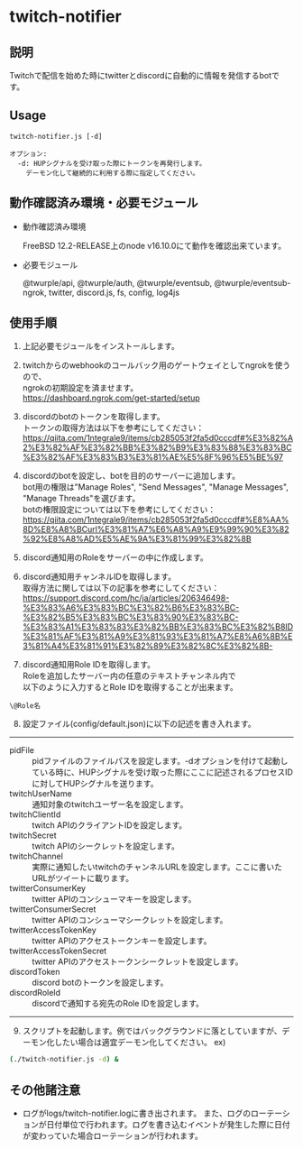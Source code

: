 # twitch-notifier


## 説明
Twitchで配信を始めた時にtwitterとdiscordに自動的に情報を発信するbotです。

## Usage
```
twitch-notifier.js [-d]

オプション:
  -d: HUPシグナルを受け取った際にトークンを再発行します。
    デーモン化して継続的に利用する際に指定してください。
```

## 動作確認済み環境・必要モジュール

* 動作確認済み環境

  FreeBSD 12.2-RELEASE上のnode v16.10.0にて動作を確認出来ています。
* 必要モジュール

  @twurple/api, @twurple/auth, @twurple/eventsub, @twurple/eventsub-ngrok, twitter, discord.js, fs, config, log4js


## 使用手順
1. 上記必要モジュールをインストールします。

2. twitchからのwebhookのコールバック用のゲートウェイとしてngrokを使うので、  
ngrokの初期設定を済ませます。  
https://dashboard.ngrok.com/get-started/setup

3. discordのbotのトークンを取得します。  
トークンの取得方法は以下を参考にしてください：  
https://qiita.com/1ntegrale9/items/cb285053f2fa5d0cccdf#%E3%82%A2%E3%82%AF%E3%82%BB%E3%82%B9%E3%83%88%E3%83%BC%E3%82%AF%E3%83%B3%E3%81%AE%E5%8F%96%E5%BE%97

4. discordのbotを設定し、botを目的のサーバーに追加します。  
bot用の権限は"Manage Roles", "Send Messages", "Manage Messages", "Manage Threads"を選びます。  
botの権限設定については以下を参考にしてください：  
https://qiita.com/1ntegrale9/items/cb285053f2fa5d0cccdf#%E8%AA%8D%E8%A8%BCurl%E3%81%A7%E6%A8%A9%E9%99%90%E3%82%92%E8%A8%AD%E5%AE%9A%E3%81%99%E3%82%8B

5. discord通知用のRoleをサーバーの中に作成します。 

6. discord通知用チャンネルIDを取得します。  
取得方法に関しては以下の記事を参考にしてください：  
https://support.discord.com/hc/ja/articles/206346498-%E3%83%A6%E3%83%BC%E3%82%B6%E3%83%BC-%E3%82%B5%E3%83%BC%E3%83%90%E3%83%BC-%E3%83%A1%E3%83%83%E3%82%BB%E3%83%BC%E3%82%B8ID%E3%81%AF%E3%81%A9%E3%81%93%E3%81%A7%E8%A6%8B%E3%81%A4%E3%81%91%E3%82%89%E3%82%8C%E3%82%8B-

7. discord通知用Role IDを取得します。  
Roleを追加したサーバー内の任意のテキストチャンネル内で  
以下のように入力するとRole IDを取得することが出来ます。

```
\@Role名
```

8. 設定ファイル(config/default.json)に以下の記述を書き入れます。

---
<dl>
<dt>pidFile</dt>
  <dd>pidファイルのファイルパスを設定します。-dオプションを付けて起動している時に、HUPシグナルを受け取った際にここに記述されるプロセスIDに対してHUPシグナルを送ります。</dd>
<dt>twitchUserName</dt>
  <dd>通知対象のtwitchユーザー名を設定します。</dd>
<dt>twitchClientId</dt>
  <dd>twitch APIのクライアントIDを設定します。</dd>
<dt>twitchSecret</dt>
  <dd>twitch APIのシークレットを設定します。</dd>
<dt>twitchChannel</dt>
  <dd>実際に通知したいtwitchのチャンネルURLを設定します。ここに書いたURLがツイートに載ります。</dd>
<dt>twitterConsumerKey</dt>
  <dd>twitter APIのコンシューマキーを設定します。</dd>
<dt>twitterConsumerSecret</dt>
  <dd>twitter APIのコンシューマシークレットを設定します。</dd>
<dt>twitterAccessTokenKey</dt>
  <dd>twitter APIのアクセストークンキーを設定します。</dd>
<dt>twitterAccessTokenSecret</dt>
  <dd>twitter APIのアクセストークンシークレットを設定します。</dd>
<dt>discordToken</dt>
  <dd>discord botのトークンを設定します。</dd>
<dt>discordRoleId</dt>
  <dd>discordで通知する宛先のRole IDを設定します。</dd>
</dl>

---

9. スクリプトを起動します。例ではバックグラウンドに落としていますが、デーモン化したい場合は適宜デーモン化してください。
ex)
```bash
(./twitch-notifier.js -d) &
```

## その他諸注意
* ログがlogs/twitch-notifier.logに書き出されます。
  また、ログのローテーションが日付単位で行われます。ログを書き込むイベントが発生した際に日付が変わっていた場合ローテーションが行われます。
